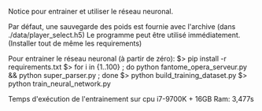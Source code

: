 Notice pour entrainer et utiliser le réseau neuronal.

Par défaut, une sauvegarde des poids est fournie avec l'archive (dans ./data/player_select.h5)
Le programme peut être utilisé immédiatement. (Installer tout de même les requirements)

Pour entrainer le réseau neuronal (à partir de zéro):
$> pip install -r requirements.txt
$> for i in {1..100} ; do python fantome_opera_serveur.py && python super_parser.py ; done
$> python build_training_dataset.py
$> python train_neural_network.py

Temps d'exécution de l'entrainement sur cpu i7-9700K + 16GB Ram: 3,477s

